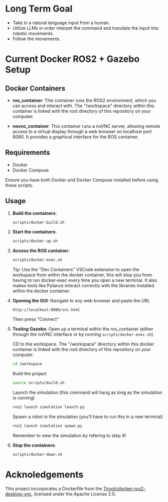 # Long Term Goal
- Take in a natural language input from a human.
- Utilize LLMs in order interpet the command and translate the input into robotic movements.
- Follow the movements.

# Current Docker ROS2 + Gazebo Setup

## Docker Containers

- **ros_container**: This container runs the ROS2 environment, which you can access and interact with. The "/workspace" directory within this container is linked with the root directory of this repository on your computer.
  
- **novnc_container**: This container runs a noVNC server, allowing remote access to a virtual display through a web browser on localhost port 8080. It provides a graphical interface for the ROS container.

## Requirements 

- Docker
- Docker Compose

Ensure you have both Docker and Docker Compose installed before using these scripts.

## Usage

1. **Build the containers**:
   ```bash
   scripts/docker-build.sh
   ```

2. **Start the containers**:
   ```bash
   scripts/docker-up.sh
   ```

3. **Access the ROS container**:
   ```bash
   scripts/docker-exec.sh
   ```

   Tip: Use the "Dev Containers" VSCode extension to open the workspace from within the docker container, this will stop you from having to run docker-exec every time you open a new terminal. It also makes tools like Pylance interact correctly with the libraries installed within the docker container.

4. **Opening the GUI**:
   Navigate to any web browser and paste the URL
   ```
   http://localhost:8080/vnc.html
   ```
   Then press "Connect"

5. **Testing Gazebo**:
   Open up a terminal within the ros_container (either through the noVNC interface or by running `scripts/docker-exec.sh`)

   CD to the workspace. The "/workspace" directory within this docker container is linked with the root directory of this repository on your computer.
   ```bash
   cd /workspace
   ```

   Build the project
   ```bash
   source scripts/build.sh
   ```

   Launch the simulation (this command will hang as long as the simulation is running)
   ```bash
   ros2 launch simulation launch.py
   ```

   Spawn a robot in the simulation (you'll have to run this in a new terminal)
   ```bash
   ros2 launch simulation spawn.py
   ```

   Remember to view the simulation by refering to step 4!

6. **Stop the containers**:
   ```bash
   scripts/docker-down.sh
   ```

# Acknoledgements

This project incorporates a Dockerfile from the [Tiryoh/docker-ros2-desktop-vnc](https://github.com/Tiryoh/docker-ros2-desktop-vnc), licensed under the Apache License 2.0.
